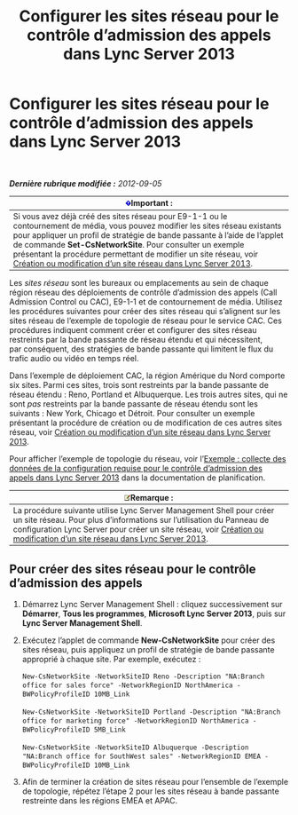 ﻿---
title: Configurer les sites réseau pour le contrôle d’admission des appels dans Lync Server 2013
TOCTitle: Configurer les sites réseau pour le contrôle d’admission des appels dans Lync Server 2013
ms:assetid: afcea38f-5789-45ec-97af-c6e38364950c
ms:mtpsurl: https://technet.microsoft.com/fr-fr/library/Gg412840(v=OCS.15)
ms:contentKeyID: 49298526
ms.date: 05/20/2016
mtps_version: v=OCS.15
ms.translationtype: HT
---

# Configurer les sites réseau pour le contrôle d’admission des appels dans Lync Server 2013

 

_**Dernière rubrique modifiée :** 2012-09-05_

<table>
<thead>
<tr class="header">
<th><img src="images/Gg425917.important(OCS.15).gif" title="important" alt="important" />Important :</th>
</tr>
</thead>
<tbody>
<tr class="odd">
<td>Si vous avez déjà créé des sites réseau pour E9-1-1 ou le contournement de média, vous pouvez modifier les sites réseau existants pour appliquer un profil de stratégie de bande passante à l’aide de l’applet de commande <strong>Set-CsNetworkSite</strong>. Pour consulter un exemple présentant la procédure permettant de modifier un site réseau, voir <a href="lync-server-2013-create-or-modify-a-network-site.md">Création ou modification d’un site réseau dans Lync Server 2013</a>.</td>
</tr>
</tbody>
</table>


Les *sites réseau* sont les bureaux ou emplacements au sein de chaque région réseau des déploiements de contrôle d’admission des appels (Call Admission Control ou CAC), E9-1-1 et de contournement de média. Utilisez les procédures suivantes pour créer des sites réseau qui s’alignent sur les sites réseau de l’exemple de topologie de réseau pour le service CAC. Ces procédures indiquent comment créer et configurer des sites réseau restreints par la bande passante de réseau étendu et qui nécessitent, par conséquent, des stratégies de bande passante qui limitent le flux du trafic audio ou vidéo en temps réel.

Dans l’exemple de déploiement CAC, la région Amérique du Nord comporte six sites. Parmi ces sites, trois sont restreints par la bande passante de réseau étendu : Reno, Portland et Albuquerque. Les trois autres sites, qui ne sont *pas* restreints par la bande passante de réseau étendu sont les suivants : New York, Chicago et Détroit. Pour consulter un exemple présentant la procédure de création ou de modification de ces autres sites réseau, voir [Création ou modification d’un site réseau dans Lync Server 2013](lync-server-2013-create-or-modify-a-network-site.md).

Pour afficher l’exemple de topologie du réseau, voir l’[Exemple : collecte des données de la configuration requise pour le contrôle d’admission des appels dans Lync Server 2013](lync-server-2013-example-of-gathering-your-requirements-for-call-admission-control.md) dans la documentation de planification.

<table>
<thead>
<tr class="header">
<th><img src="images/Gg398920.note(OCS.15).gif" title="note" alt="note" />Remarque :</th>
</tr>
</thead>
<tbody>
<tr class="odd">
<td>La procédure suivante utilise Lync Server Management Shell pour créer un site réseau. Pour plus d’informations sur l’utilisation du Panneau de configuration Lync Server pour créer un site réseau, voir <a href="lync-server-2013-create-or-modify-a-network-site.md">Création ou modification d’un site réseau dans Lync Server 2013</a>.</td>
</tr>
</tbody>
</table>


## Pour créer des sites réseau pour le contrôle d’admission des appels

1.  Démarrez Lync Server Management Shell : cliquez successivement sur **Démarrer**, **Tous les programmes**, **Microsoft Lync Server 2013**, puis sur **Lync Server Management Shell**.

2.  Exécutez l’applet de commande **New-CsNetworkSite** pour créer des sites réseau, puis appliquez un profil de stratégie de bande passante approprié à chaque site. Par exemple, exécutez :
    
        New-CsNetworkSite -NetworkSiteID Reno -Description "NA:Branch office for sales force" -NetworkRegionID NorthAmerica -BWPolicyProfileID 10MB_Link
    
        New-CsNetworkSite -NetworkSiteID Portland -Description "NA:Branch office for marketing force" -NetworkRegionID NorthAmerica -BWPolicyProfileID 5MB_Link
    
        New-CsNetworkSite -NetworkSiteID Albuquerque -Description "NA:Branch office for SouthWest sales" -NetworkRegionID EMEA -BWPolicyProfileID 10MB_Link

3.  Afin de terminer la création de sites réseau pour l’ensemble de l’exemple de topologie, répétez l’étape 2 pour les sites réseau à bande passante restreinte dans les régions EMEA et APAC.

